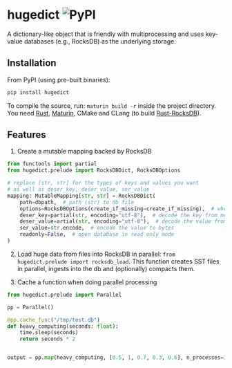 # hugedict ![PyPI](https://img.shields.io/pypi/v/hugedict)

A dictionary-like object that is friendly with multiprocessing and uses key-value databases (e.g., RocksDB) as the underlying storage.

## Installation

From PyPI (using pre-built binaries):

```bash
pip install hugedict
```

To compile the source, run: `maturin build -r` inside the project directory. You need [Rust](https://www.rust-lang.org/), [Maturin](https://github.com/PyO3/maturin), CMake and CLang (to build [Rust-RocksDB](https://github.com/rust-rocksdb/rust-rocksdb)).

## Features

1. Create a mutable mapping backed by RocksDB

```python
from functools import partial
from hugedict.prelude import RocksDBDict, RocksDBOptions

# replace [str, str] for the types of keys and values you want
# as well as deser_key, deser_value, ser_value
mapping: MutableMapping[str, str] = RocksDBDict(
    path=dbpath,  # path (str) to db file
    options=RocksDBOptions(create_if_missing=create_if_missing),  # whether to create database if missing, check other options
    deser_key=partial(str, encoding="utf-8"),  # decode the key from memoryview
    deser_value=artial(str, encoding="utf-8"),  # decode the value from memoryview
    ser_value=str.encode,  # encode the value to bytes
    readonly=False,  # open database in read only mode
)
```

2. Load huge data from files into RocksDB in parallel: `from hugedict.prelude import rocksdb_load`. This function creates SST files in parallel, ingests into the db and (optionally) compacts them.

3. Cache a function when doing parallel processing

```python
from hugedict.prelude import Parallel

pp = Parallel()

@pp.cache_func("/tmp/test.db")
def heavy_computing(seconds: float):
    time.sleep(seconds)
    return seconds * 2


output = pp.map(heavy_computing, [0.5, 1, 0.7, 0.3, 0.6], n_processes=3)
```
